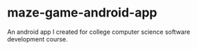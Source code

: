 # maze-game-android-app
An android app I created for college computer science software development course.

